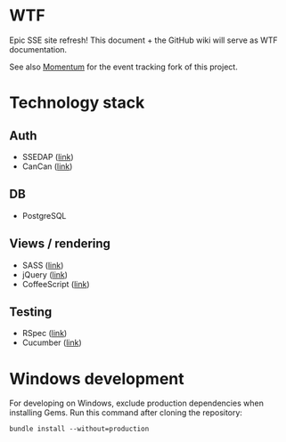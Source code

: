 # WTF

Epic SSE site refresh! This document + the GitHub wiki will serve as WTF
documentation.

See also [Momentum](/dorreneb/momentum) for the event tracking fork of this project.

# Technology stack

## Auth

- SSEDAP ([link](/codykrieger/ssedap))
- CanCan ([link](/ryanb/cancan))

## DB

- PostgreSQL

## Views / rendering

- SASS ([link](http://sass-lang.com))
- jQuery ([link](http://jquery.com))
- CoffeeScript ([link](http://jashkenas.github.com/coffee-script/))

## Testing

- RSpec ([link](https://www.relishapp.com/rspec))
- Cucumber ([link](http://cukes.info/))

# Windows development

For developing on Windows, exclude production dependencies when installing
Gems. Run this command after cloning the repository:

    bundle install --without=production
